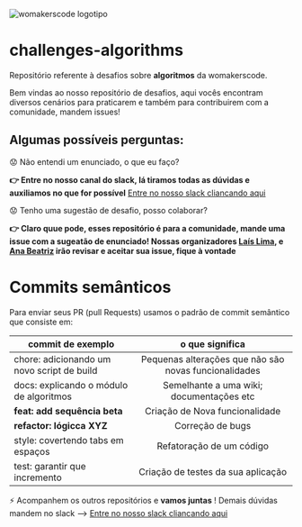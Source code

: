 ![womakerscode logotipo](https://user-images.githubusercontent.com/42419543/80400262-ed87f580-8890-11ea-8e39-aabe0f3efe1c.png)

# challenges-algorithms
Repositório referente à desafios sobre **algoritmos** da womakerscode.

Bem vindas ao nosso repositório de desafios, aqui vocês encontram diversos cenários para praticarem e também para contribuirem com a comunidade, mandem issues!

## Algumas possíveis perguntas:
:worried: Não entendi um enunciado, o que eu faço?

**:point_right: Entre no nosso canal do slack, lá tiramos todas as dúvidas e auxiliamos no que for possível** [Entre no nosso slack cliancando aqui](https://app.slack.com/client/TCPDKMM4Z/CCQ5XKXPX)

:worried: Tenho uma sugestão de desafio, posso colaborar?

**:point_right: Claro quue pode, esses repositório é para a comunidade, mande uma issue com a sugeatão de enunciado! Nossas organizadores [Laís Lima](https://twitter.com/laislima_dev), e [Ana Beatriz](https://twitter.com/anabneri) irão revisar e aceitar sua issue, fique à vontade**


# Commits semânticos
Para enviar seus PR (pull Requests) usamos o padrão de commit semântico que consiste em:

| commit de exemplo  | o que significa    
| ------------- |:-------------:| 
|chore: adicionando um novo script de build     | Pequenas alterações que não são novas funcionalidades | 
| docs: explicando o módulo de algoritmos   | Semelhante a uma wiki; documentações etc  |  
| **feat: add sequência beta**          | Criação de Nova funcionalidade|  
| **refactor: lógicca XYZ**  | Correção de bugs| 
| style: covertendo tabs em espaços      | Refatoração de um código| 
| test: garantir que incremento      | Criação de testes da sua aplicação| 

:zap: Acompanhem os outros repositórios e **vamos juntas** !
Demais dúvidas mandem no slack --> [Entre no nosso slack cliancando aqui](https://app.slack.com/client/TCPDKMM4Z/CCQ5XKXPX)
